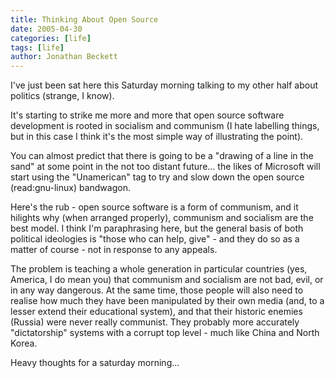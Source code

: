 ```yaml
---
title: Thinking About Open Source
date: 2005-04-30
categories: [life]
tags: [life]
author: Jonathan Beckett
---
```


I've just been sat here this Saturday morning talking to my other half about politics (strange, I know).

It's starting to strike me more and more that open source software development is rooted in socialism and communism (I hate labelling things, but in this case I think it's the most simple way of illustrating the point).

You can almost predict that there is going to be a "drawing of a line in the sand" at some point in the not too distant future... the likes of Microsoft will start using the "Unamerican" tag to try and slow down the open source (read:gnu-linux) bandwagon.

Here's the rub - open source software is a form of communism, and it hilights why (when arranged properly), communism and socialism are the best model. I think I'm paraphrasing here, but the general basis of both political ideologies is "those who can help, give" - and they do so as a matter of course - not in response to any appeals.

The problem is teaching a whole generation in particular countries (yes, America, I do mean you) that communism and socialism are not bad, evil, or in any way dangerous. At the same time, those people will also need to realise how much they have been manipulated by their own media (and, to a lesser extend their educational system), and that their historic enemies (Russia) were never really communist. They probably more accurately "dictatorship" systems with a corrupt top level - much like China and North Korea.

Heavy thoughts for a saturday morning...